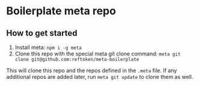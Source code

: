 # Boilerplate meta repo

## How to get started

1. Install meta: `npm i -g meta`
2. Clone this repo with the special meta git clone command: `meta git clone git@github.com:reftoken/meta-boilerplate`

This will clone this repo and the repos defined in the `.meta` file. If any additional repos are added later, run `meta git update` to clone them as well.